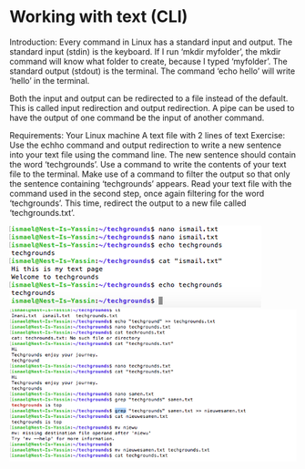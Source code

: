 # Working with text (CLI)
Introduction:
Every command in Linux has a standard input and output.
The standard input (stdin) is the keyboard. If I run ‘mkdir myfolder’, the mkdir command will know what folder to create, because I typed ‘myfolder’.
The standard output (stdout) is the terminal. The command ‘echo hello’ will write ‘hello’ in the terminal.

Both the input and output can be redirected to a file instead of the default. This is called input redirection and output redirection. 
A pipe can be used to have the output of one command be the input of another command.

Requirements:
Your Linux machine
A text file with 2 lines of text
Exercise:
Use the echho command and output redirection to write a new sentence into your text file using the command line. The new sentence should contain the word ‘techgrounds’.
Use a command to write the contents of your text file to the terminal. Make use of a command to filter the output so that only the sentence containing ‘techgrounds’ appears.
Read your text file with the command used in the second step, once again filtering for the word ‘techgrounds’. This time, redirect the output to a new file called ‘techgrounds.txt’.

![echo techgrounds](https://github.com/yismailmo/TechGrounds-cloud8-cloud8-yismailmo/blob/main/00_includes/techgrounds%20echo.png)
![echo techgrounds](https://github.com/yismailmo/TechGrounds-cloud8-cloud8-yismailmo/blob/main/00_includes/techgrounds%20output.png)

